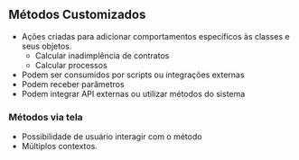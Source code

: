 ## Métodos Customizados
- Ações criadas para adicionar comportamentos específicos às classes e seus objetos. 
	- Calcular inadimplência de contratos
	- Calcular processos
- Podem ser consumidos por scripts ou integrações externas
- Podem receber parâmetros 
- Podem integrar API externas ou utilizar métodos do sistema 


### Métodos via tela
- Possibilidade de usuário interagir com o método
- Múltiplos contextos. 